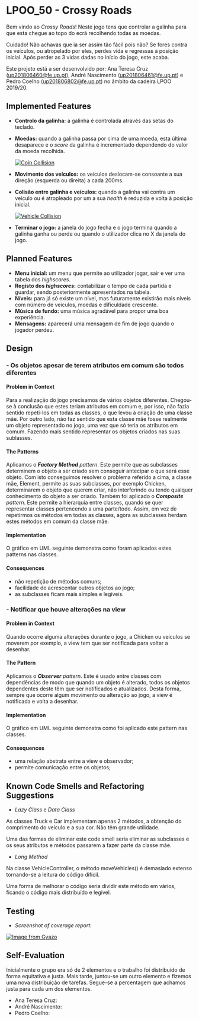 # LPOO_50 - Crossy Roads

Bem vindo ao _Crossy Roads_! Neste jogo tens que controlar a galinha para que esta chegue ao topo do ecrã recolhendo todas as moedas.

Cuidado! Não achavas que ia ser assim tão fácil pois não? Se fores contra os veículos, ou atropelado por eles, perdes vida e regressas à posição inicial. Após perder as 3 vidas dadas no início do jogo, este acaba.

Este projeto está a ser desenvolvido por: Ana Teresa Cruz (up201806460@fe.up.pt), André Nascimento (up201806461@fe.up.pt) e Pedro Coelho (up201806802@fe.up.pt) no âmbito da cadeira LPOO 2019/20.

## Implemented Features 

- **Controlo da galinha:** a galinha é controlada através das setas do teclado.
- **Moedas:** quando a galinha passa por cima de uma moeda, esta última desaparece e o _score_ da galinha é incrementado dependendo do valor da moeda recolhida.

    [![Coin Collision](https://i.gyazo.com/be654934eaba3549434890ffb3e00fb6.gif)](https://gyazo.com/be654934eaba3549434890ffb3e00fb6)

- **Movimento dos veículos:** os veículos deslocam-se consoante a sua direção (esquerda ou direita) a cada 200ms.
- **Colisão entre galinha e veículos:** quando a galinha vai contra um veículo ou é atropleado por um a sua _health_ é reduzida e volta à posição inicial.

    [![Vehicle Collision](https://i.gyazo.com/63df273c94498e994c27186b530ddefa.gif)](https://gyazo.com/63df273c94498e994c27186b530ddefa)

- **Terminar o jogo:** a janela do jogo fecha e o jogo termina quando a galinha ganha ou perde ou quando o utilizador clica no X da janela do jogo.

## Planned Features

- **Menu inicial:** um menu que permite ao utilizador jogar, sair e ver uma tabela dos _highscores_.
- **Registo dos _highscores_:** contabilizar o tempo de cada partida e guardar, sendo posteriormente apresentados na tabela.
- **Níveis:** para já só existe um nível, mas futuramente existirão mais níveis com número de veículos, moedas e dificuldade crescente.
- **Música de fundo:** uma música agradável para propor uma boa experiência.
- **Mensagens:** aparecerá uma mensagem de fim de jogo quando o jogador perdeu.

## Design

### - Os objetos apesar de terem atributos em comum são todos diferentes

#### Problem in Context

Para a realização do jogo precisamos de vários objetos diferentes. Chegou-se à conclusão que estes teriam atributos em comum e, por isso, não fazia sentido repeti-los em todas as classes, o que levou à criação de uma classe mãe.
Por outro lado, não faz sentido que esta classe mãe fosse realmente um objeto representado no jogo, uma vez que só teria os atributos em comum. Fazendo mais sentido representar os objetos criados nas suas sublasses.

#### The Patterns

Aplicamos o _**Factory Method**_ _pattern_. Este permite que as subclasses determinem o objeto a ser criado sem conseguir antecipar o que será esse objeto. Com isto conseguimos resolver o problema referido a cima, a classe mãe, Element, permite as suas subclasses, por exemplo Chicken, determinarem o objeto que querem criar, não interferindo ou tendo qualquer conhecimento do objeto a ser criado.
Também foi aplicado o _**Composite**_ _pattern_. Este permite a hierarquia entre classes, quando se quer representar classes pertencendo a uma parte/todo. Assim, em vez de repetirmos os métodos em todas as classes, agora as subclasses herdam estes métodos em comum da classe mãe.

#### Implementation
O gráfico em UML seguinte demonstra como foram aplicados estes patterns nas classes.

#### Consequences

- não repetição de métodos comuns;
- facilidade de acrescentar outros objetos ao jogo;
- as subclasses ficam mais simples e legíveis.

### - Notificar que houve alterações na view

#### Problem in Context

Quando ocorre alguma alterações durante o jogo, a Chicken ou veículos se moverem por exemplo, a view tem que ser notificada para voltar a desenhar.

#### The Pattern

Aplicamos o _**Observer**_ _pattern_. Este é usado entre classes com dependências de modo que quando um objeto é alterado, todos os objetos dependentes deste têm que ser notificados e atualizados. Desta forma, sempre que ocorre algum movimento ou alteração ao jogo, a view é notificada e volta a desenhar.

#### Implementation
O gráfico em UML seguinte demonstra como foi aplicado este pattern nas classes.

#### Consequences

- uma relação abstrata entre a view e observador;
- permite comunicação entre os objetos;

## Known Code Smells and Refactoring Suggestions

- _Lazy Class_ e _Data Class_

As classes Truck e Car implementam apenas 2 métodos, a obtenção do comprimento do veículo e a sua cor. Não têm grande utilidade.

Uma das formas de eliminar este code smell seria eliminar as subclasses e os seus atributos e métodos passarem a fazer parte da classe mãe.

- _Long Method_

Na classe VehicleController, o método moveVehicles() é demasiado extenso tornando-se a leitura do código difícil.

Uma forma de melhorar o código seria dividir este método em vários, ficando o código mais distribuído e legível.

## Testing

- _Screenshot of coverage report:_

[![Image from Gyazo](https://i.gyazo.com/6ea410024fbc031f7a1962c2f08905b1.png)](https://gyazo.com/6ea410024fbc031f7a1962c2f08905b1)

## Self-Evaluation

Inicialmente o grupo era só de 2 elementos e o trabalho foi distribuído de forma equitativa e justa. Mais tarde, juntou-se um outro elemento e fizemos uma nova distribuição de tarefas. Segue-se a percentagem que achamos justa para cada um dos elementos.

- Ana Teresa Cruz: 
- André Nascimento:
- Pedro Coelho: 